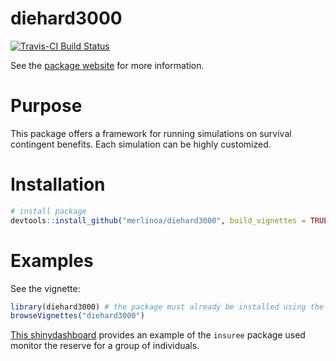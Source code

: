 # diehard3000

[![Travis-CI Build Status](https://travis-ci.org/merlinoa/insuree.svg?branch=master)](https://travis-ci.org/merlinoa/insuree)

See the [package website](http://merlinoa.github.io/insuree/) for more information. 

# Purpose

This package offers a framework for running simulations on survival contingent benefits.  Each simulation can be highly customized.

# Installation

```R
# install package
devtools::install_github("merlinoa/diehard3000", build_vignettes = TRUE)
```

# Examples

See the vignette:

```R
library(diehard3000) # the package must already be installed using the above instructions
browseVignettes("diehard3000")
```

[This shinydashboard](http://shiny.ractuary.com:3838/insuree-simulation/) provides an example of the `insuree` package used monitor the reserve for a group of individuals.

